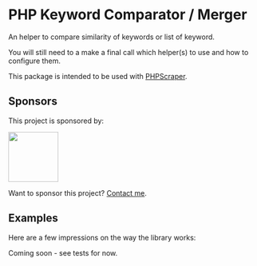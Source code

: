 # PHP Keyword Comparator / Merger

An helper to compare similarity of keywords or list of keyword.

You will still need to a make a final call which helper(s) to use and how to configure them.

This package is intended to be used with [PHPScraper](https://github.com/spekulatius/phpscraper).

## Sponsors

This project is sponsored by:

<a href="https://bringyourownideas.com" target="_blank" rel="noopener noreferrer"><img src="https://bringyourownideas.com/images/byoi-logo.jpg" height="100px"></a>

Want to sponsor this project? [Contact me](https://peterthaleikis.com/contact).


## Examples

Here are a few impressions on the way the library works:

Coming soon - see tests for now.
